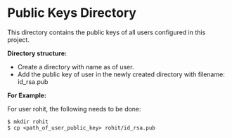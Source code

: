 Public Keys Directory
=====================

This directory contains the public keys of all users configured in this project.

**Directory structure:**

* Create a directory with name as <username> of user.
* Add the public key of user in the newly created directory with filename: id_rsa.pub

**For Example:**

For user rohit, the following needs to be done:

`$ mkdir rohit`  
`$ cp <path_of_user_public_key> rohit/id_rsa.pub`
